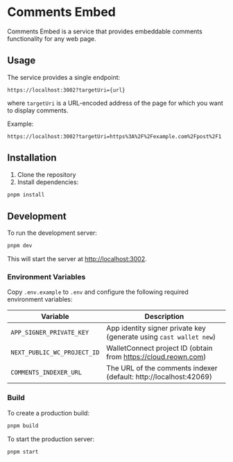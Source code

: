 # Comments Embed

Comments Embed is a service that provides embeddable comments functionality for any web page.

## Usage

The service provides a single endpoint:

```
https://localhost:3002?targetUri={url}
```

where `targetUri` is a URL-encoded address of the page for which you want to display comments.

Example:

```
https://localhost:3002?targetUri=https%3A%2F%2Fexample.com%2Fpost%2F1
```

## Installation

1. Clone the repository
2. Install dependencies:

```bash
pnpm install
```

## Development

To run the development server:

```bash
pnpm dev
```

This will start the server at [http://localhost:3002](http://localhost:3002).

### Environment Variables

Copy `.env.example` to `.env` and configure the following required environment variables:

| Variable                    | Description                                                        |
| --------------------------- | ------------------------------------------------------------------ |
| `APP_SIGNER_PRIVATE_KEY`    | App identity signer private key (generate using `cast wallet new`) |
| `NEXT_PUBLIC_WC_PROJECT_ID` | WalletConnect project ID (obtain from https://cloud.reown.com)     |
| `COMMENTS_INDEXER_URL`      | The URL of the comments indexer (default: http://localhost:42069)  |

### Build

To create a production build:

```bash
pnpm build
```

To start the production server:

```bash
pnpm start
```
